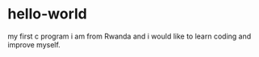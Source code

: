 # hello-world
my first c program
i am from Rwanda and i would like to  learn coding and improve myself.
